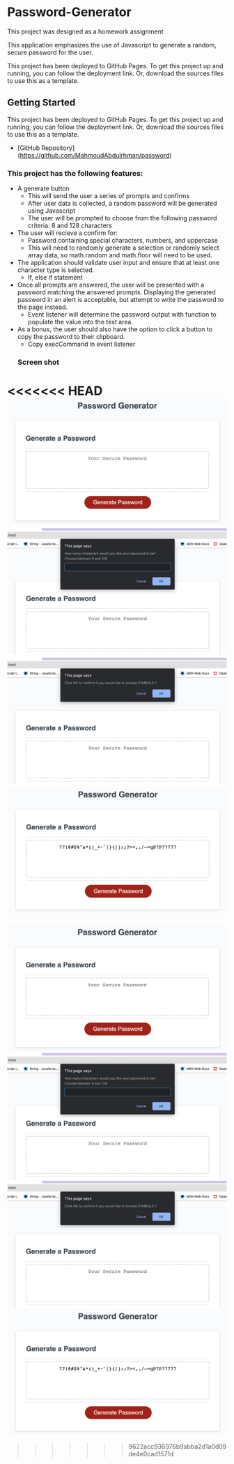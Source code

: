 # Password-Generator

This project was designed as a homework assignment  

This application emphasizes the use of Javascript to generate a random, secure password for the user. 

This project has been deployed to GitHub Pages. To get this project up and running, you can follow the deployment link. Or, download the sources files to use this as a template.

## Getting Started

This project has been deployed to GitHub Pages. To get this project up and running, you can follow the deployment link. Or, download the sources files to use this as a template.
* [GitHub Repository] (https://github.com/MahmoudAbdulrhman/password)

### This project has the following features: 
* A generate button
    * This will send the user a series of prompts and confirms
    * After user data is collected, a random password will be generated using Javascript
  * The user will be prompted to choose from the following password criteria: 8 and 128 characters
* The user will recieve a confirm for: 
    * Password containing special characters, numbers, and uppercase
    * This will need to randomly generate a selection or randomly select array data, so math.random and math.floor will need to be used.     
* The application should validate user input and ensure that at least one character type is selected.
    * If, else if statement 
* Once all prompts are answered, the user will be presented with a password matching the answered prompts. Displaying the generated password in an alert is acceptable, but attempt to write the password to the page instead.
    * Event listener will determine the password output with function to populate the value into the test area.
* As a bonus, the user should also have the option to click a button to copy the password to their clipboard.
    * Copy execCommand in event listener
  ### Screen shot
<<<<<<< HEAD
   ![](assets/images/1.png)
  ![](assets/images/2.png)
  ![](assets/images/3.png)
  ![](assets/images/4.png)
=======
  ![](assets/images/1.png)
  ![](assets/images/2.png)
  ![](assets/images/3.png)
  ![](assets/images/4.png)
  
  
>>>>>>> 9622acc936976b9abba2d1a0d09de4e0cad1571d

